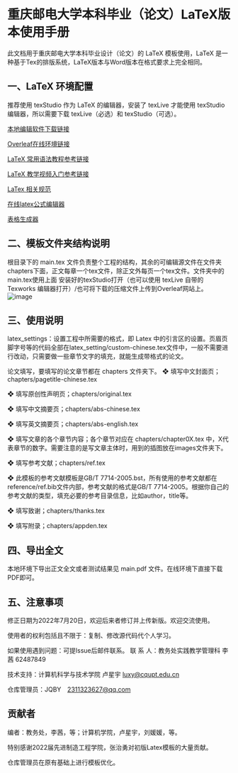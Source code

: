 # 重庆邮电大学本科毕业（论文）LaTeX版本使用手册
此文档用于重庆邮电大学本科毕业设计（论文）的 LaTeX 模板使用，LaTeX 是一种基于Tex的排版系统，LaTeX版本与Word版本在格式要求上完全相同。
## 一、LaTeX 环境配置
推荐使用 texStudio 作为 LaTeX 的编辑器，安装了 texLive 才能使用 texStudio 编辑器，所以需要下载 texLive（必选）和 texStudio（可选）。

[本地编辑软件下载链接](https://blog.csdn.net/weixin_47581344/article/details/124356086)

[Overleaf在线环境链接](https://cn.overleaf.com)

[LaTeX 常用语法教程参考链接](https://blog.csdn.net/tianzong2019/article/details/106521432)

[LaTeX 教学视频入门参考链接](https://www.bilibili.com/video/av6564090)

[LaTex 相关规范](https://github.com/Haixing-Hu)

[在线latex公式编辑器](https://www.latexlive.com)

[表格生成器](https://www.tablesgenerator.com)

## 二、模板文件夹结构说明
根目录下的 main.tex 文件负责整个工程的结构，其余的可编辑源文件在文件夹 chapters下面，正文每章一个tex文件，除正文外每页一个tex文件。文件夹中的main.tex使用上面
安装好的texStudio打开（也可以使用 texLive 自带的 Texworks 编辑器打开）/也可将下载的压缩文件上传到Overleaf网站上。
![image](https://user-images.githubusercontent.com/55845745/180152693-486f6767-c939-484c-961d-723fb40a9370.png)

## 三、使用说明
latex_settings：设置工程中所需要的格式，即 Latex 中的引言区的设置。页眉页脚字号等的代码全部在latex_setting/custom-chinese.tex文件中，一般不需要进行改动，只需要做一些章节文字的填充，就能生成带格式的论文。

论文填写，要填写的论文章节都在 chapters 文件夹下。
❖ 填写中文封面页；chapters/pagetitle-chinese.tex

❖ 填写原创性声明页；chapters/original.tex

❖ 填写中文摘要页；chapters/abs-chinese.tex

❖ 填写英文摘要页；chapters/abs-english.tex

❖ 填写文章的各个章节内容；各个章节对应在 chapters/chapter0X.tex 中，X代表章节的数字。需要注意的是写文章主体时，用到的插图放在images文件夹下。

❖ 填写参考文献；chapters/ref.tex

❖ 此模板的参考文献模板是GB/T 7714-2005.bst，所有使用的参考文献都在reference/ref.bib文件内部，参考文献的格式是GB/T 7714-2005。根据你自己的参考文献的类型，填充必要的参考目录信息，比如author，title等。

❖ 填写致谢；chapters/thanks.tex

❖ 填写附录；chapters/appden.tex

## 四、导出全文
本地环境下导出正文全文或者测试结果见 main.pdf 文件。在线环境下直接下载PDF即可。
## 五、注意事项
修正日期为2022年7月20日，欢迎后来者修订并上传新版。欢迎交流使用。

使用者的权利包括且不限于：复制、修改源代码代个人学习。

如果使用遇到问题：可提Issue后邮件联系。
联 系 人：教务处实践教学管理科 李 茜 62487849

技术支持：计算机科学与技术学院 卢星宇 luxy@cqupt.edu.cn

仓库管理员：JQBY　2311323627@qq.com
## 贡献者
编者：教务处，李茜，等；计算机学院，卢星宇，刘媛媛，等。

特别感谢2022届先进制造工程学院，张治勇对初版Latex模板的大量贡献。

仓库管理员在原有基础上进行模板优化。
